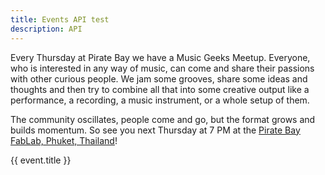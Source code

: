 ```yaml
---
title: Events API test
description: API
---
```


<script setup>
import { data } from './events.data'
import EventCard from './EventCard.vue'
const events = data.events
</script>

Every Thursday at Pirate Bay we have a Music Geeks Meetup. Everyone, who is interested in any way of music, can come and share their passions with other curious people. We jam some grooves, share some ideas and thoughts and then try to combine all that into some creative output like a performance, a recording, a music instrument, or a whole setup of them.

The community oscillates, people come and go, but the format grows and builds momentum. So see you next Thursday at 7 PM at the [Pirate Bay FabLab, Phuket, Thailand](https://chromatone.center/academy/centers/phuket/)!

<div v-for="event in events" :key="event">
  <a :href="`/events/api/${event.slug}.html`" >{{ event.title }} </a>
</div>
